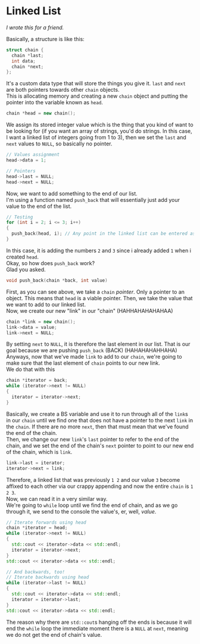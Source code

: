 # Linked List

*I wrote this for a friend.*

Basically, a structure is like this:
```cpp
struct chain {
  chain *last;
  int data;
  chain *next;
};
```
It's a custom data type that will store the things you give it. `last` and `next` are both pointers towards other `chain` objects.  
This is allocating memory and creating a new `chain` object and putting the pointer into the variable known as `head`.
```cpp
chain *head = new chain();
```
We assign its stored integer value which is the thing that you kind of want to be looking for (if you want an array of strings, you'd do strings. In this case, I want a linked list of integers going from 1 to 3), then we set the `last` and `next` values to `NULL`, so basically no pointer.
```cpp
// Values assignment
head->data = 1;

// Pointers
head->last = NULL;
head->next = NULL;
```
Now, we want to add something to the end of our list.  
I'm using a function named `push_back` that will essentially just add your value to the end of the list.
```cpp
// Testing
for (int i = 2; i <= 3; i++)
{
  push_back(head, i); // Any point in the linked list can be entered as an argument here
}
```
In this case, it is adding the numbers `2` and `3` since i already added `1` when i created `head`.  
Okay, so how does `push_back` work?  
Glad you asked.
```cpp
void push_back(chain *back, int value)
```
First, as you can see above, we take a `chain` *pointer*. Only a pointer to an object. This means that `head` is a viable pointer. Then, we take the value that we want to add to our linked list.  
Now, we create our new "link" in our "chain" (HAHHAHAHAHAHAA)
```cpp
chain *link = new chain();
link->data = value;
link->next = NULL;
```
By setting `next` to `NULL`, it is therefore the last element in our list. That is our goal because we are pushing `push_back` (BACK) (HAHAHAHAHHAHA)  
Anyways, now that we've made `link` to add to our `chain`, we're going to make sure that the last element of `chain` points to our new link.  
We do that with this
```cpp
chain *iterator = back;
while (iterator->next != NULL)
{
  iterator = iterator->next;
}
```
Basically, we create a BS variable and use it to run through all of the `link`s in our `chain` until we find one that does not have a pointer to the next `link` in the `chain`. If there are no more `next`, then that must mean that we've found the end of the chain.  
Then, we change our new `link`'s `last` pointer to refer to the end of the chain, and we set the end of the chain's `next` pointer to point to our new end of the chain, which is `link`.
```cpp
link->last = iterator;
iterator->next = link;
```
Therefore, a linked list that was previously `1 2` and our value `3` become affixed to each other via our crappy appending and now the entire `chain` is `1 2 3`.  
Now, we can read it in a very similar way.  
We're going to `while` loop until we find the end of chain, and as we go through it, we send to the console the value's, er, well, *value*.
```cpp
// Iterate forwards using head
chain *iterator = head;
while (iterator->next != NULL)
{
  std::cout << iterator->data << std::endl;
  iterator = iterator->next;
}
std::cout << iterator->data << std::endl;

// And backwards, too!
// Iterate backwards using head
while (iterator->last != NULL)
{
  std::cout << iterator->data << std::endl;
  iterator = iterator->last;
}
std::cout << iterator->data << std::endl;
```
The reason why there are `std::cout`s hanging off the ends is because it will end the `while` loop the immediate moment there is a `NULL` at `next`, meaning we do not get the end of chain's value.
